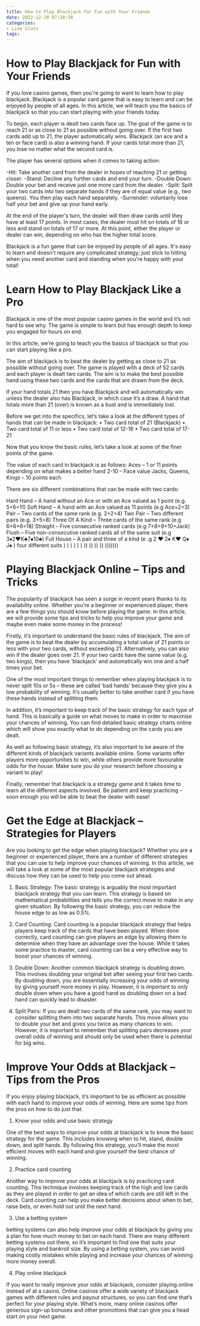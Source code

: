 ```yaml
---
title: How to Play Blackjack for Fun with Your Friends 
date: 2022-12-20 07:28:58
categories:
- Live Slots
tags:
---
```



#  How to Play Blackjack for Fun with Your Friends 
If you love casino games, then you're going to want to learn how to play blackjack. Blackjack is a popular card game that is easy to learn and can be enjoyed by people of all ages. In this article, we will teach you the basics of blackjack so that you can start playing with your friends today.

To begin, each player is dealt two cards face up. The goal of the game is to reach 21 or as close to 21 as possible without going over. If the first two cards add up to 21, the player automatically wins. Blackjack (an ace and a ten or face card) is also a winning hand. If your cards total more than 21, you lose no matter what the second card is.

The player has several options when it comes to taking action: 

-Hit: Take another card from the dealer in hopes of reaching 21 or getting closer. 
-Stand: Decline any further cards and end your turn. 
-Double Down: Double your bet and receive just one more card from the dealer. 
-Split: Split your two cards into two separate hands if they are of equal value (e.g., two queens). You then play each hand separately. 
-Surrender: voluntarily lose half your bet and give up your hand early.

At the end of the player's turn, the dealer will then draw cards until they have at least 17 points. In most cases, the dealer must hit on totals of 16 or less and stand on totals of 17 or more. At this point, either the player or dealer can win, depending on who has the higher total score.

Blackjack is a fun game that can be enjoyed by people of all ages. It's easy to learn and doesn't require any complicated strategy; just stick to hitting when you need another card and standing when you're happy with your total!

#  Learn How to Play Blackjack Like a Pro 

Blackjack is one of the most popular casino games in the world and it’s not hard to see why. The game is simple to learn but has enough depth to keep you engaged for hours on end.

In this article, we’re going to teach you the basics of blackjack so that you can start playing like a pro.

The aim of blackjack is to beat the dealer by getting as close to 21 as possible without going over. The game is played with a deck of 52 cards and each player is dealt two cards. The aim is to make the best possible hand using these two cards and the cards that are drawn from the deck.

If your hand totals 21 then you have Blackjack and will automatically win unless the dealer also has Blackjack, in which case it’s a draw. A hand that totals more than 21 (over) is known as a bust and is immediately lost.

Before we get into the specifics, let’s take a look at the different types of hands that can be made in blackjack: 
• Two card total of 21 (Blackjack) 
• Two card total of 11 or less 
• Two card total of 12-16 
• Two card total of 17-21 

Now that you know the basic rules, let’s take a look at some of the finer points of the game. 

The value of each card in blackjack is as follows: 
Aces – 1 or 11 points depending on what makes a better hand 
2-10 – Face value 
Jacks, Queens, Kings – 10 points each 

There are six different combinations that can be made with two cards: 

Hard Hand – A hand without an Ace or with an Ace valued as 1 point (e.g. 5+6=11) 
Soft Hand – A hand with an Ace valued as 11 points (e.g Ace+2=3) 
Pair – Two cards of the same rank (e.g. 2+2=4) 
Two Pair – Two different pairs (e.g. 3+5=8) 
Three Of A Kind – Three cards of the same rank (e.g 6+6+6=18) 
Straight – Five consecutive ranked cards (e.g 7+8+9+10+Jack) 
Flush – Five non-consecutive ranked cards all of the same suit (e.g 3♦2♥K♣7♠10♣) 
Full House – A pair and three of a kind (e .g 2 ♥ 2♦ K♥ Q♦ J♠ )  four different suits ) ) ) ) ) ) )) )) )) )) )))))))

#  Playing Blackjack Online – Tips and Tricks 

The popularity of blackjack has seen a surge in recent years thanks to its availability online. Whether you’re a beginner or experienced player, there are a few things you should know before playing the game. In this article, we will provide some tips and tricks to help you improve your game and maybe even make some money in the process!

Firstly, it’s important to understand the basic rules of blackjack. The aim of the game is to beat the dealer by accumulating a total value of 21 points or less with your two cards, without exceeding 21. Alternatively, you can also win if the dealer goes over 21. If your two cards have the same value (e.g. two kings), then you have ‘blackjack’ and automatically win one and a half times your bet.

One of the most important things to remember when playing blackjack is to never split 10s or 5s – these are called ‘bad hands’ because they give you a low probability of winning. It’s usually better to take another card if you have these hands instead of splitting them.

In addition, it’s important to keep track of the basic strategy for each type of hand. This is basically a guide on what moves to make in order to maximise your chances of winning. You can find detailed basic strategy charts online which will show you exactly what to do depending on the cards you are dealt.

As well as following basic strategy, it’s also important to be aware of the different kinds of blackjack variants available online. Some variants offer players more opportunities to win, while others provide more favourable odds for the house. Make sure you do your research before choosing a variant to play!

Finally, remember that blackjack is a strategy game and it takes time to learn all the different aspects involved. Be patient and keep practicing – soon enough you will be able to beat the dealer with ease!

#  Get the Edge at Blackjack – Strategies for Players 

Are you looking to get the edge when playing blackjack? Whether you are a beginner or experienced player, there are a number of different strategies that you can use to help improve your chances of winning. In this article, we will take a look at some of the most popular blackjack strategies and discuss how they can be used to help you come out ahead.

1) Basic Strategy: The basic strategy is arguably the most important blackjack strategy that you can learn. This strategy is based on mathematical probabilities and tells you the correct move to make in any given situation. By following the basic strategy, you can reduce the house edge to as low as 0.5%.

2) Card Counting: Card counting is a popular blackjack strategy that helps players keep track of the cards that have been played. When done correctly, card counting can give players an edge by allowing them to determine when they have an advantage over the house. While it takes some practice to master, card counting can be a very effective way to boost your chances of winning.

3) Double Down: Another common blackjack strategy is doubling down. This involves doubling your original bet after seeing your first two cards. By doubling down, you are essentially increasing your odds of winning by giving yourself more money in play. However, it is important to only double down when you have a good hand as doubling down on a bad hand can quickly lead to disaster.

4) Split Pairs: If you are dealt two cards of the same rank, you may want to consider splitting them into two separate hands. This move allows you to double your bet and gives you twice as many chances to win. However, it is important to remember that splitting pairs decreases your overall odds of winning and should only be used when there is potential for big wins.

#  Improve Your Odds at Blackjack – Tips from the Pros

If you enjoy playing blackjack, it’s important to be as efficient as possible with each hand to improve your odds of winning. Here are some tips from the pros on how to do just that.

1. Know your odds and use basic strategy

One of the best ways to improve your odds at blackjack is to know the basic strategy for the game. This includes knowing when to hit, stand, double down, and split hands. By following this strategy, you’ll make the most efficient moves with each hand and give yourself the best chance of winning.

2. Practice card counting

Another way to improve your odds at blackjack is by practicing card counting. This technique involves keeping track of the high and low cards as they are played in order to get an idea of which cards are still left in the deck. Card counting can help you make better decisions about when to bet, raise bets, or even hold out until the next hand.

3. Use a betting system

 betting systems can also help improve your odds at blackjack by giving you a plan for how much money to bet on each hand. There are many different betting systems out there, so it’s important to find one that suits your playing style and bankroll size. By using a betting system, you can avoid making costly mistakes while playing and increase your chances of winning more money overall.

4. Play online blackjack

If you want to really improve your odds at blackjack, consider playing online instead of at a casino. Online casinos offer a wide variety of blackjack games with different rules and payout structures, so you can find one that’s perfect for your playing style. What’s more, many online casinos offer generous sign-up bonuses and other promotions that can give you a head start on your next game.